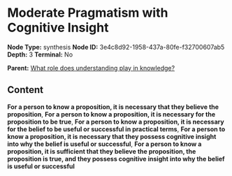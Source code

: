 # Moderate Pragmatism with Cognitive Insight

**Node Type:** synthesis
**Node ID:** 3e4c8d92-1958-437a-80fe-f32700607ab5
**Depth:** 3
**Terminal:** No

**Parent:** [What role does understanding play in knowledge?](what-role-does-understanding-play-in-knowledge.md)

## Content

**For a person to know a proposition, it is necessary that they believe the proposition**, **For a person to know a proposition, it is necessary for the proposition to be true**, **For a person to know a proposition, it is necessary for the belief to be useful or successful in practical terms**, **For a person to know a proposition, it is necessary that they possess cognitive insight into why the belief is useful or successful**, **For a person to know a proposition, it is sufficient that they believe the proposition, the proposition is true, and they possess cognitive insight into why the belief is useful or successful**
